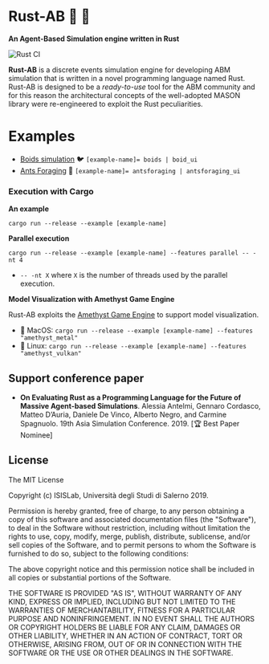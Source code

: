 # Rust-AB 🚀 🤖
**An Agent-Based Simulation engine written in Rust**
 
![Rust CI](https://github.com/spagnuolocarmine/rust-ab/workflows/Rust%20CI/badge.svg)

**Rust-AB** is a discrete events simulation engine for developing ABM simulation that is written in a novel programming language named Rust. Rust-AB is designed to be a _ready-to-use_ tool for the ABM community and for this reason the architectural concepts of the well-adopted MASON library were re-engineered to exploit the Rust peculiarities.

# Examples
- [Boids simulation](https://github.com/spagnuolocarmine/rust-ab/tree/master/examples/boids) :bird: ```[example-name]= boids | boid_ui```
- [Ants  Foraging](https://github.com/spagnuolocarmine/rust-ab/tree/master/examples/antsforaging) :ant: ```[example-name]= antsforaging | antsforaging_ui```

### Execution with Cargo

**An example**

```cargo run --release --example [example-name] ``` 

**Parallel execution**

```cargo run --release --example [example-name] --features parallel -- -nt 4```
- ```-- -nt X``` where ```X``` is the number of threads used by the parallel execution.

**Model Visualization with Amethyst Game Engine**

Rust-AB exploits the [Amethyst Game Engine](https://amethyst.rs) to support model visualization.

 - :apple: MacOS: ```cargo run --release --example [example-name] --features "amethyst_metal"```  
 - :penguin: Linux: ```cargo run --release --example [example-name] --features "amethyst_vulkan"```

 
 
<!--
## Boids Simulation Example

The Boids model by C. Raynolds, 1986, is a steering behavior ABM for autonomous agents, which simulates the flocking behavior of birds. The agent behavior is derived by a linear combination of three independent rules: _Separation_: steer in order to avoid crowding local flockmates; _Alignment_: steer towards the average heading of local flockmates; _Cohesion_: steer to move towards the average position (center of mass) of local flockmates.

- Single core execution: ```cargo run --release --example boids```
- Multiple core execution: ```cargo run --release --example boids --features parallel -- --nt 4```

## Boids Simulation Example

The Boids model by C. Raynolds, 1986, is a steering behavior ABM for autonomous agents, which simulates the flocking behavior of birds. The agent behavior is derived by a linear combination of three independent rules: _Separation_: steer in order to avoid crowding local flockmates; _Alignment_: steer towards the average heading of local flockmates; _Cohesion_: steer to move towards the average position (center of mass) of local flockmates.


### Agent definition

A Rust-AB agent is a struct contains all the local agent data. For our exampel, we have to define a new struct named _Bird_ that emulate the concept of a bird in a flock. The struct definition, in Rust-AB, must implements the trait  _Agent_ and the traits _Eq_ and _Hash_. According to the model specification, each agent in each simulation time has to compute three steering rules according to its neighboring agents. For this reason, it will be placed in a Rust-AB _Field2D_, a bi-dimensional environment. Consequentially, the agent definition must implements the trait _Location2D_, and also the traits _Clone_ and _Copy_, instead of developing they can be automatically computed using the Rust macro ```#derive[(\_)]```.

The steering behavior model can be developed by storing the position of the agent in the previous time and in current time, the agent position can be modeled using a Rust-AB struct named _Real2D_. Furthermore, an unique identify is stored in the agent in order to easily develop the trait _Hash_. 

```rust
#[derive(Clone, Copy)]
pub struct Bird{
    pub id: u128,
    pub pos: Real2D,
    pub last_d: Real2D,
}
```

The agent logic is placed in the _step_ function, however, in order to develop more robust code, we designed agent logic using three sub-functions defined in the agent implementation. Listing _code2_ shows the agent implementation code. Lines 1-8 defines the object _Bird_, by providing the object constructor, and three functions: avoidance, cohesion, and consistency, corresponding to the steering model rules. Each function takes as input parameter the reference to a vector of agents (the agent neighborhood) and returns a new Real2D, which is the force computed according to the neighbors. Moreover, lines 9-12 shows the code for implementing the trait _Location2D_ trait, which enables to place the agent in the _Field2D_ environment. Lines 13-20 shows the code for implementing the Rust traits _Hash_ and _Eq_, notice that in order to develop the Rust _Eq_ trait, it is needed to develop also the trait _PartialEq_, which is developed by exploiting the unique agent identifier.

Finally, the agent _step_ function is defined. Lines 21-39 shows the code of the agent logic, that enables to simulate the steering behavior of the model. The agent computes the neighboring agents (line 23) and using the sub-functions compute its new position. The computed position is used to update the status of the environment (line 37). Notice that in order to access to the simulation state, are used a particular Rust mechanism.

```rust
impl Bird {
    pub fn new(id: u128, pos: Real2D, last_d: Real2D) -> Self {
        Bird {id, pos, last_d}
    }
    pub fn avoidance (self, _vec: &Vec<Bird>) -> Real2D {..}
    pub fn cohesion (self, _vec: &Vec<Bird>) -> Real2D {..}
    pub fn consistency (self, _vec: &Vec<Bird>) -> Real2D {..}
 }
impl Location2D<Real2D> for Bird {
    fn get_location(self) -> Real2D { self.pos }
    fn set_location(&mut self, loc: Real2D) { self.pos = loc; }
}
impl Hash for Bird {
    fn hash<H>(&self, state: &mut H) where H: Hasher,
    { state.write_u128(self.id); state.finish();}
}
impl Eq for Bird {}
impl PartialEq for Bird {
    fn eq(&self, other: &Bird) -> bool {self.id == other.id}
}
impl Agent for Bird {
    fn step(&mut self) {
        let vec = GLOBAL_STATE.lock().unwrap().field1.get_neighbors_within_distance(self.pos,10.0);
        let avoid = self.avoidance(&vec);
        let cohe  = self.cohesion(&vec);
        let rand  = self.randomness();
        let cons  = self.consistency(&vec);
        let mom   = self.last_d;
        let mut dx = COHESION*cohe.x + AVOIDANCE*avoid.x + CONSISTENCY*cons.x + RANDOMNESS*rand.x + MOMENTUM*mom.x;
        let mut dy = COHESION*cohe.y + AVOIDANCE*avoid.y + CONSISTENCY*cons.y + RANDOMNESS*rand.y + MOMENTUM*mom.y;
        let dis = (dx*dx + dy*dy).sqrt();
        if dis > 0.0 { dx = dx/dis*JUMP; dy = dy/dis*JUMP;}
        let _lastd = Real2D {x: dx, y:dy};
        let loc_x = toroidal_transform(self.pos.x + dx, WIDTH);
        let loc_y = toroidal_transform(self.pos.y + dy, HEIGHT);
        self.pos = Real2D{x: loc_x, y: loc_y};
        GLOBAL_STATE.lock().unwrap().field1.set_object_location(*self, Real2D{x: loc_x, y: loc_y});
    }
}
```

### Model definition

Rust-AB simulation comprises several fields definitions and state variables, that must be placed in a struct (the simulation state). We define the Boids simulation state by declaring a new struct named _State_. 

According to the model and the agent definition, we designed the agents interactions using the _Field2D_ environment, for this reason the state struct contains only a _Field2D_ declaration. Moreover, the Rust memory model does not allow the programmer to share data across several functions invocations. To access the simulation state inside the agent _step_ function, we have to declare the _State_ instance as a global variable, and exploit a semaphore (or mutex) to safely read it. Notice that  the _State_ struct  needs to be  initialized at running time using the macro ```lazy_static!``` (line 8-10).

```rust
pub struct State{
    pub field1: Field2D<Bird>,
}
impl State {
    pub fn new(w: f64, h: f64, d: f64, t: bool) -> State { State {field1: Field2D::new(w, h, d, t),}}
}
//Global variables definition
lazy_static! {
    static  ref GLOBAL_STATE: Mutex<State> = Mutex::new(State::new(WIDTH, HEIGTH, DISCRETIZATION, TOROIDAL));
}
```


Finally, the  main simulation function is defined. At line 2 a new Rust-AB _Schedule_ is defined, while from line 3 to 11 are randomly initialized a number of agents, placed in the _Field2D_ (line 9), and scheduled using the _schedule_repeating_ method (line 10). At line 12 the schedule step is called for a certain number of times.

```rust
fn main() {
    let mut schedule: Schedule<Bird> = Schedule::new();
    let mut rng = rand::thread_rng();
    for bird_id in 0..NUM_AGENT{
        let r1: f64 = rng.gen();
        let r2: f64 = rng.gen();
        let last_d = Real2D {x: 0.0, y: 0.0};
        let bird = Bird::new(bird_id, Real2D{x: WIDTH*r1, y: HEIGTH*r2},last_d);
        GLOBAL_STATE.lock().unwrap().field1.set_object_location(bird,bird.pos);
        schedule.schedule_repeating(bird,0.0,0);
    }
    for _ in 1..STEP{ schedule.step(); }
}
```
-->
## Support conference paper

- __On Evaluating Rust as a Programming Language for the Future of Massive Agent-based Simulations__. Alessia Antelmi, Gennaro Cordasco, Matteo D’Auria, Daniele De Vinco, Alberto Negro, and Carmine Spagnuolo. 19th Asia Simulation Conference. 2019. [:trophy: Best Paper Nominee]
## License

The MIT License

Copyright (c) ISISLab, Università degli Studi di Salerno 2019.

Permission is hereby granted, free of charge, to any person obtaining a copy
of this software and associated documentation files (the "Software"), to deal
in the Software without restriction, including without limitation the rights
to use, copy, modify, merge, publish, distribute, sublicense, and/or sell
copies of the Software, and to permit persons to whom the Software is
furnished to do so, subject to the following conditions:

The above copyright notice and this permission notice shall be included in
all copies or substantial portions of the Software.

THE SOFTWARE IS PROVIDED "AS IS", WITHOUT WARRANTY OF ANY KIND, EXPRESS OR
IMPLIED, INCLUDING BUT NOT LIMITED TO THE WARRANTIES OF MERCHANTABILITY,
FITNESS FOR A PARTICULAR PURPOSE AND NONINFRINGEMENT. IN NO EVENT SHALL THE
AUTHORS OR COPYRIGHT HOLDERS BE LIABLE FOR ANY CLAIM, DAMAGES OR OTHER
LIABILITY, WHETHER IN AN ACTION OF CONTRACT, TORT OR OTHERWISE, ARISING FROM,
OUT OF OR IN CONNECTION WITH THE SOFTWARE OR THE USE OR OTHER DEALINGS IN
THE SOFTWARE.
